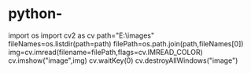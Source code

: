 # python-

import os
import cv2 as cv
path="E:\images"
fileNames=os.listdir(path=path)
filePath=os.path.join(path,fileNames[0])
img=cv.imread(filename=filePath,flags=cv.IMREAD_COLOR)
cv.imshow("image",img)
cv.waitKey(0)
cv.destroyAllWindows("image")
